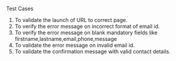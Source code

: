 Test Cases

1. To validate the launch of URL to correct page.
2. To verify the error message on incorrect format of email id.
3. To verify the error message on blank mandatory fields like firstname,lastname,email,phone,message
4. To validate the error message on invalid email id.
5. To validate the confirmation message with valid contact details.

